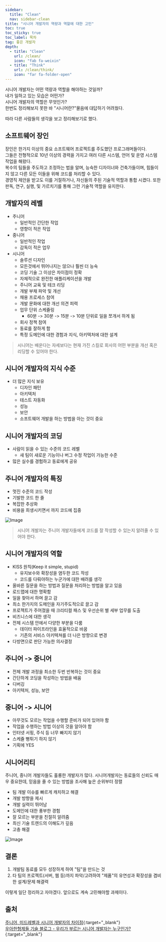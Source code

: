 ```yaml
---
sidebar:
  title: "Clean"
  nav: sidebar-clean
title: "시니어 개발자의 역량과 역할에 대한 고민"
toc: true
toc_sticky: true
toc_label: 목차
tag: 좋은 개발자
depth: 
  - title: "Clean"
    url: /clean/
    icon: "fab fa-weixin"
  - title: "Think"
    url: /clean/think/
    icon: "far fa-folder-open"
---
```

시니어 개발자는 어떤 역량과 역할을 해야하는 것일까?  
내가 일하고 있는 모습은 어떤가?  
시니어 개발자의 역할은 무엇인가?  
한번도 정리해보지 못한 바 "시니어란?"물음에 대답하기 어려웠다.

따라 다른 사람들의 생각을 보고 정리해보기로 했다.


## 소프트웨어 장인
장인은 한가지 이상의 중요 소프트웨어 프로젝트를 주도했던 프로그래머들이다.  
그들은 전형적으로 10년 이상의 경력을 가지고 여러 다른 시스템, 언어 및 운영 시스템 작업을 해왔다.  
복수의 팀들을 주도하고 조정하는 법을 알며, 능숙한 디자이너와 건축가들이며, 힘들이지 않고 다른 모든 이들을 위해 코드를 처리할 수 있다.  
경영직 제안을 받고도 이를 거절하거나, 자신들의 주된 기술적 역할과 통합 시켰다. 또한 판독, 연구, 실행, 및 가르치기를 통해 그런 기술적 역할을 유지한다.

## 개발자의 레벨
* 주니어
  * 일반적인 간단한 작업
  * 영향이 적은 작업
* 중니어
  * 일반적인 작업
  * 감독이 적은 업무
* 시니어
  * 솔루션 디자인
  * 모든것에서 뛰어나지는 않으나 훨씬 더 능숙
  * 코딩 기술 그 이상은 차이점이 정확
  * 자체적으로 완전한 애플리케이션을 개발
  * 주니어 교육 및 테크 리딩
  * 개발 부채 파악 및 개선
  * 채용 프로세스 참여
  * 개발 문화에 대한 개선 의견 피력
  * 업무 단위 스케쥴링
    * 60분 -> 30분 -> 15분 -> 10분 단위로 일을 쪼개서 하게 됨
  * 회사 정책 참여
  * 동료를 잘하게 함
  * 특정 도메인에 대한 경험과 지식, 아키텍처에 대한 설계

> 시니어는 배운다는 자세보다는 현재 가진 스킬로 회사의 어떤 부분을 개선 혹은 리딩할 수 있어야 한다.

## 시니어 개발자의 지식 수준
* 더 많은 지식 보유
  * 디자인 패턴
  * 아키텍처
  * 테스트 자동화
  * 성능
  * 보안
  * 소프트웨어 개발을 하는 방법을 아는 것이 중요

## 시니어 개발자의 코딩
* 사람이 읽을 수 있는 수준의 코드 레벨
  * 새 팀이 새로운 기능이나 버그 수정 작업이 가능한 수준
* 많은 실수를 경험하고 동료에게 공유

## 주니어 개발자의 특징
* 멋진 수준의 코드 작성
* 기발한 코드 한 줄
* 복잡한 추상화
* 비용을 희생시키면서 까지 코드에 집중

![Image](https://drive.google.com/uc?export=view&id=1E-qe_ndrgGyd03FEsXSCrSmEZ5rIcphk)  
> 시니어 개발자는 주니어 개발자들에게 코드를 잘 작성할 수 있는지 알려줄 수 있어야 한다.

## 시니어 개발자의 역할
* KISS 원칙(Keep it simple, stupid)
  * 유지보수와 확장성을 염두한 코드 작성
  * 코드를 다뤄야하는 누군가에 대한 배려를 생각
* 올바른 질문을 하는 방법과 질문을 처리하는 방법을 알고 있음
* 로드맵에 대한 명확함
* 일을 찾아서 하며 끌고 감
* 최소 한가지의 도메인을 자기주도적으로 끌고 감
* 프로젝트가 주어졌을 때 크리티컬 패스 및 우선순위 별 세부 업무를 도출
* 비즈니스에 대한 생각
* 전체 시스템 안에서 다양한 부분을 다룸
  * 데이터 파이프라인을 효율적으로 바꿈
  * 기존의 서비스 아키텍쳐를 더 나은 방향으로 변경
* 다방면으로 판단 가능한 의사결정

## 주니어 -> 중니어
* 전체 개발 과정을 최소한 두번 반복하는 것이 중요
* 간단하게 코딩을 작성하는 방법을 배움
* 디버깅
* 아키텍처, 성능, 보안

## 중니어 -> 시니어
* 아무것도 모르는 작업을 수행할 준비가 되어 있어야 함
* 작업을 수행하는 방법 이상의 것을 알아야 함
* 인터넷 서핑, 주식 등 너무 빠지지 않기
* 스케쥴 뻥튀기 하지 않기
* 기획에 YES

## 시니어리티
주니어, 중니어 개발자들도 훌륭한 개발자가 많다. 시니어개발자는 동료들의 신뢰도 매우 중요한데, 믿음을 줄 수 있는 방법을 조사해 높은 순위부터 정렬
* 팀 개발 이슈를 빠르게 캐치하고 해결
* 개발 방향을 제시
* 개발 실력이 뛰어남
* 도메인에 대한 풍부한 경험
* 잘 모르는 부분을 친절히 알려줌
* 최신 기술 트렌드의 이해도가 깊음
* 고충 해결

![Image](https://drive.google.com/uc?export=view&id=1ZtcIcfQxtb8eI0kthKxiFMZJmMqku2-X)  

## 결론
1. 개발팀 동료를 모두 성장하게 하여 "팀"을 만드는 것
2. 타 팀의 프로젝트(서버, 웹 등)까지 파악/고려하여 "제품"의 유연성과 확장성을 겸비한 설계/문제 해결력

이렇게 일단 정리하고 자야겠다. 앞으로도 계속 고민해야할 과제이다.   

## 출처
[<i class="fas fa-link"></i> 주니어, 미드레벨과 시니어 개발자의 차이점](https://erwinousy.medium.com/%EC%A3%BC%EB%8B%88%EC%96%B4-%EB%AF%B8%EB%93%9C%EB%A0%88%EB%B2%A8%EA%B3%BC-%EC%8B%9C%EB%8B%88%EC%96%B4-%EA%B0%9C%EB%B0%9C%EC%9E%90%EC%9D%98-%EC%B0%A8%EC%9D%B4%EC%A0%90-d29bffecfec){:target="_blank"}  
[<i class="fas fa-link"></i> 우아한형제들 기술 블로그 - 우리가 부르는 시니어 개발자는 누구인가?](https://techblog.woowahan.com/2525/){:target="_blank"}  


